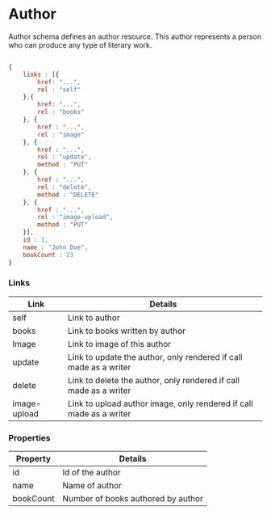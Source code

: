# Author

Author schema defines an author resource. This author represents a person who can produce any type of literary work.

``` javascript

{
    links : [{
        href: "...",
        rel : "self"
    },{
        href: "...",
        rel : "books"
    }, {
        href : "...",
        rel : "image"
    }, {
        href : "...",
        rel : "update",
        method : "PUT"
    }, {
        href : "...",
        rel : "delete",
        method : "DELETE"
    }, {
        href : "...",
        rel : "image-upload",
        method : "PUT"
    }],
    id : 1,
    name : "John Doe",
    bookCount : 23
}
```

### Links

| Link | Details |
| ---- | ---- |
| self | Link to author |
| books | Link to books written by author |
| Image | Link to image of this author |
| update | Link to update the author, only rendered if call made as a writer |
| delete | Link to delete the author, only rendered if call made as a writer |
| image-upload | Link to upload author image, only rendered if call made as a writer |

### Properties

| Property | Details |
| -------- | ------- |
| id | Id of the author |
| name | Name of author |
| bookCount | Number of books authored by author |
